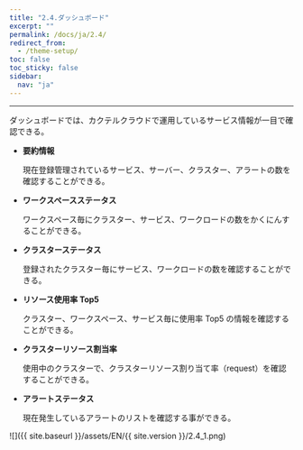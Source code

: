 ```yaml
---
title: "2.4.ダッシュボード"
excerpt: ""
permalink: /docs/ja/2.4/
redirect_from:
  - /theme-setup/
toc: false
toc_sticky: false
sidebar:
  nav: "ja"
---
```


---

ダッシュボードでは、カクテルクラウドで運用しているサービス情報が一目で確認できる。

* **要約情報**

  現在登録管理されているサービス、サーバー、クラスター、アラートの数を確認することができる。

* **ワークスペースステータス**

  ワークスペース毎にクラスター、サービス、ワークロードの数をかくにんすることができる。

* **クラスターステータス**

  登録されたクラスター毎にサービス、ワークロードの数を確認することができる。

* **リソース使用率 Top5**

  クラスター、ワークスペース、サービス毎に使用率 Top5 の情報を確認することができる。

* **クラスターリソース割当率**

  使用中のクラスターで、クラスターリソース割り当て率（request）を確認することができる。

* **アラートステータス**

  現在発生しているアラートのリストを確認する事ができる。

![]({{ site.baseurl }}/assets/EN/{{ site.version }}/2.4_1.png)
